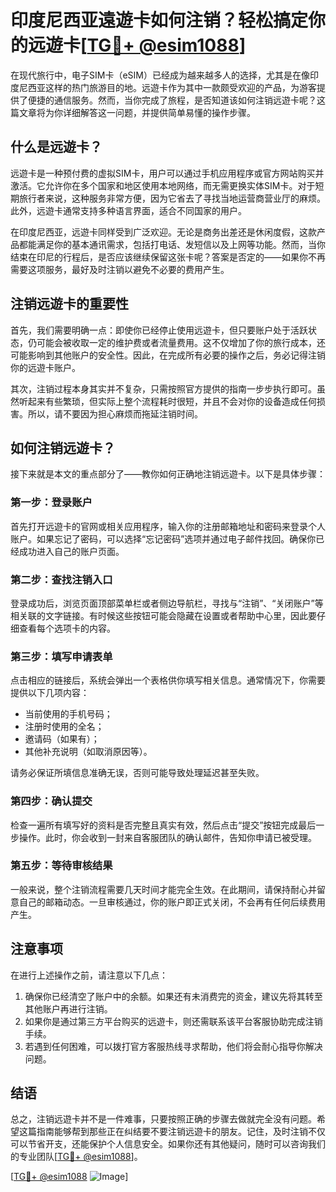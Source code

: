 # 印度尼西亚遠遊卡如何注销？轻松搞定你的远遊卡[[TG💪+ @esim1088](https://t.me/s/esim1088)]

在现代旅行中，电子SIM卡（eSIM）已经成为越来越多人的选择，尤其是在像印度尼西亚这样的热门旅游目的地。远遊卡作为其中一款颇受欢迎的产品，为游客提供了便捷的通信服务。然而，当你完成了旅程，是否知道该如何注销远遊卡呢？这篇文章将为你详细解答这一问题，并提供简单易懂的操作步骤。

## 什么是远遊卡？

远遊卡是一种预付费的虚拟SIM卡，用户可以通过手机应用程序或官方网站购买并激活。它允许你在多个国家和地区使用本地网络，而无需更换实体SIM卡。对于短期旅行者来说，这种服务非常方便，因为它省去了寻找当地运营商营业厅的麻烦。此外，远遊卡通常支持多种语言界面，适合不同国家的用户。

在印度尼西亚，远遊卡同样受到广泛欢迎。无论是商务出差还是休闲度假，这款产品都能满足你的基本通讯需求，包括打电话、发短信以及上网等功能。然而，当你结束在印尼的行程后，是否应该继续保留这张卡呢？答案是否定的——如果你不再需要这项服务，最好及时注销以避免不必要的费用产生。

## 注销远遊卡的重要性

首先，我们需要明确一点：即使你已经停止使用远遊卡，但只要账户处于活跃状态，仍可能会被收取一定的维护费或者流量费用。这不仅增加了你的旅行成本，还可能影响到其他账户的安全性。因此，在完成所有必要的操作之后，务必记得注销你的远遊卡账户。

其次，注销过程本身其实并不复杂，只需按照官方提供的指南一步步执行即可。虽然听起来有些繁琐，但实际上整个流程耗时很短，并且不会对你的设备造成任何损害。所以，请不要因为担心麻烦而拖延注销时间。

## 如何注销远遊卡？

接下来就是本文的重点部分了——教你如何正确地注销远遊卡。以下是具体步骤：

### 第一步：登录账户
首先打开远遊卡的官网或相关应用程序，输入你的注册邮箱地址和密码来登录个人账户。如果忘记了密码，可以选择“忘记密码”选项并通过电子邮件找回。确保你已经成功进入自己的账户页面。

### 第二步：查找注销入口
登录成功后，浏览页面顶部菜单栏或者侧边导航栏，寻找与“注销”、“关闭账户”等相关联的文字链接。有时候这些按钮可能会隐藏在设置或者帮助中心里，因此要仔细查看每个选项卡的内容。

### 第三步：填写申请表单
点击相应的链接后，系统会弹出一个表格供你填写相关信息。通常情况下，你需要提供以下几项内容：
- 当前使用的手机号码；
- 注册时使用的全名；
- 邀请码（如果有）；
- 其他补充说明（如取消原因等）。

请务必保证所填信息准确无误，否则可能导致处理延迟甚至失败。

### 第四步：确认提交
检查一遍所有填写好的资料是否完整且真实有效，然后点击“提交”按钮完成最后一步操作。此时，你会收到一封来自客服团队的确认邮件，告知你申请已被受理。

### 第五步：等待审核结果
一般来说，整个注销流程需要几天时间才能完全生效。在此期间，请保持耐心并留意自己的邮箱动态。一旦审核通过，你的账户即正式关闭，不会再有任何后续费用产生。

## 注意事项

在进行上述操作之前，请注意以下几点：
1. 确保你已经清空了账户中的余额。如果还有未消费完的资金，建议先将其转至其他账户再进行注销。
2. 如果你是通过第三方平台购买的远遊卡，则还需联系该平台客服协助完成注销手续。
3. 若遇到任何困难，可以拨打官方客服热线寻求帮助，他们将会耐心指导你解决问题。

## 结语

总之，注销远遊卡并不是一件难事，只要按照正确的步骤去做就完全没有问题。希望这篇指南能够帮到那些正在纠结要不要注销远遊卡的朋友。记住，及时注销不仅可以节省开支，还能保护个人信息安全。如果你还有其他疑问，随时可以咨询我们的专业团队[[TG💪+ @esim1088](https://t.me/s/esim1088)]。

[[TG💪+ @esim1088](https://t.me/s/esim1088) ![Image](https://i.postimg.cc/4NQfJmqS/Snipaste-2025-05-13-00-14-12.png)]